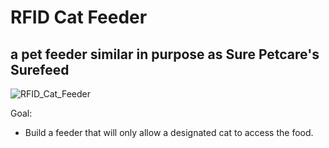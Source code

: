 # RFID Cat Feeder
## a pet feeder similar in purpose as Sure Petcare's Surefeed
![RFID_Cat_Feeder](/Images/RFID_Cat_Feeder.png?raw=true "RFID Cat Feeder")

Goal:
+ Build a feeder that will only allow a designated cat to access the food.
